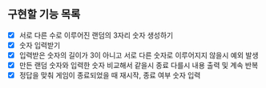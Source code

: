 ## 구현할 기능 목록

- [x] 서로 다른 수로 이루어진 랜덤의 3자리 숫자 생성하기
- [x] 숫자 입력받기
- [x] 입력받은 숫자의 길이가 3이 아니고 서로 다른 숫자로 이루어지지 않을시 예외 발생
- [x] 만든 랜덤 숫자와 입력한 숫자 비교해서 같을시 종료 다를시 내용 출력 및 계속 반복
- [x] 정답을 맞춰 게임이 종료되었을 때 재시작, 종료 여부 숫자 입력 